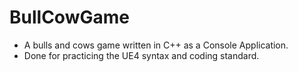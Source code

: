 # BullCowGame
* A bulls and cows game written in C++ as a Console Application.
* Done for practicing the UE4 syntax and coding standard.
